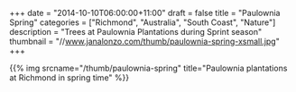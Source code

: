+++
date = "2014-10-10T06:00:00+11:00"
draft = false
title = "Paulownia Spring"
categories = ["Richmond", "Australia", "South Coast", "Nature"]
description = "Trees at Paulownia Plantations during Sprint season"
thumbnail = "//www.janalonzo.com/thumb/paulownia-spring-xsmall.jpg"
+++

{{% img srcname="/thumb/paulownia-spring" title="Paulownia plantations at Richmond in spring time" %}}
